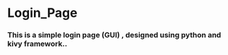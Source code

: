 # Login_Page 

### This is a simple login page (GUI) , designed using python and kivy framework..


